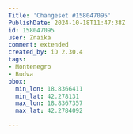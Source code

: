 ```yaml
---
Title: 'Changeset #158047095'
PublishDate: 2024-10-18T11:47:38Z
id: 158047095
user: Znaika
comment: extended
created_by: iD 2.30.4
tags:
- Montenegro
- Budva
bbox:
  min_lon: 18.8366411
  min_lat: 42.278131
  max_lon: 18.8367357
  max_lat: 42.2784092

---
```

